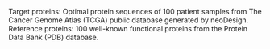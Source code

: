 Target proteins: Optimal protein sequences of 100 patient samples from The Cancer Genome Atlas (TCGA) public database generated by neoDesign.
Reference proteins: 100 well-known functional proteins from the Protein Data Bank (PDB) database. 
